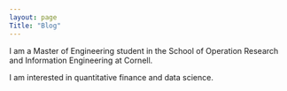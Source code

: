 ```yaml
---
layout: page
Title: "Blog"
---
```


I am a Master of Engineering student in the School of Operation Research and Information Engineering at Cornell. 

I am interested in quantitative finance and data science.

